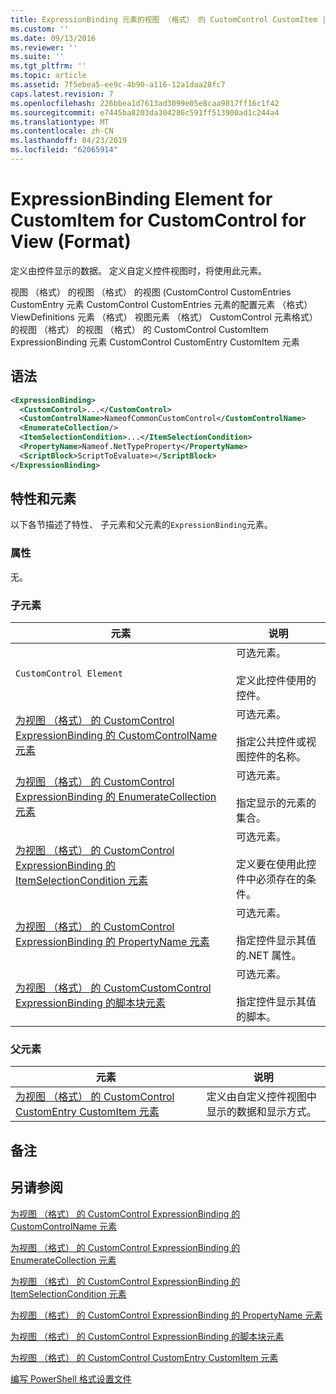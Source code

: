 ```yaml
---
title: ExpressionBinding 元素的视图 （格式） 的 CustomControl CustomItem |Microsoft Docs
ms.custom: ''
ms.date: 09/13/2016
ms.reviewer: ''
ms.suite: ''
ms.tgt_pltfrm: ''
ms.topic: article
ms.assetid: 7f5ebea5-ee9c-4b90-a116-12a1daa28fc7
caps.latest.revision: 7
ms.openlocfilehash: 226bbea1d7613ad3099e05e8caa9817ff16c1f42
ms.sourcegitcommit: e7445ba8203da304286c591ff513900ad1c244a4
ms.translationtype: MT
ms.contentlocale: zh-CN
ms.lasthandoff: 04/23/2019
ms.locfileid: "62065914"
---
```

# <a name="expressionbinding-element-for-customitem-for-customcontrol-for-view-format"></a>ExpressionBinding Element for CustomItem for CustomControl for View (Format)

定义由控件显示的数据。 定义自定义控件视图时，将使用此元素。

视图 （格式） 的视图 （格式） 的视图 (CustomControl CustomEntries CustomEntry 元素 CustomControl CustomEntries 元素的配置元素 （格式） ViewDefinitions 元素 （格式） 视图元素 （格式） CustomControl 元素格式） 的视图 （格式） 的视图 （格式） 的 CustomControl CustomItem ExpressionBinding 元素 CustomControl CustomEntry CustomItem 元素

## <a name="syntax"></a>语法

```xml
<ExpressionBinding>
  <CustomControl>...</CustomControl>
  <CustomControlName>NameofCommonCustomControl</CustomControlName>
  <EnumerateCollection/>
  <ItemSelectionCondition>...</ItemSelectionCondition>
  <PropertyName>Nameof.NetTypeProperty</PropertyName>
  <ScriptBlock>ScriptToEvaluate></ScriptBlock>
</ExpressionBinding>
```

## <a name="attributes-and-elements"></a>特性和元素

以下各节描述了特性、 子元素和父元素的`ExpressionBinding`元素。

### <a name="attributes"></a>属性

无。

### <a name="child-elements"></a>子元素

|元素|说明|
|-------------|-----------------|
|`CustomControl Element`|可选元素。<br /><br /> 定义此控件使用的控件。|
|[为视图 （格式） 的 CustomControl ExpressionBinding 的 CustomControlName 元素](./customcontrolname-element-for-expressionbinding-for-customcontrol-for-view-format.md)|可选元素。<br /><br /> 指定公共控件或视图控件的名称。|
|[为视图 （格式） 的 CustomControl ExpressionBinding 的 EnumerateCollection 元素](./enumeratecollection-element-for-expressionbinding-for-customcontrol-for-view-format.md)|可选元素。<br /><br /> 指定显示的元素的集合。|
|[为视图 （格式） 的 CustomControl ExpressionBinding 的 ItemSelectionCondition 元素](./itemselectioncondition-element-for-expressionbinding-for-customcontrol-format.md)|可选元素。<br /><br /> 定义要在使用此控件中必须存在的条件。|
|[为视图 （格式） 的 CustomControl ExpressionBinding 的 PropertyName 元素](./propertyname-element-for-expressionbinding-for-customcontrol-for-view-format.md)|可选元素。<br /><br /> 指定控件显示其值的.NET 属性。|
|[为视图 （格式） 的 CustomCustomControl ExpressionBinding 的脚本块元素](./scriptblock-element-for-expressionbinding-for-customcontrol-for-view-format.md)|可选元素。<br /><br /> 指定控件显示其值的脚本。|

### <a name="parent-elements"></a>父元素

|元素|说明|
|-------------|-----------------|
|[为视图 （格式） 的 CustomControl CustomEntry CustomItem 元素](./customitem-element-for-customentry-for-customcontrol-for-view-format.md)|定义由自定义控件视图中显示的数据和显示方式。|

## <a name="remarks"></a>备注

## <a name="see-also"></a>另请参阅

[为视图 （格式） 的 CustomControl ExpressionBinding 的 CustomControlName 元素](./customcontrolname-element-for-expressionbinding-for-customcontrol-for-view-format.md)

[为视图 （格式） 的 CustomControl ExpressionBinding 的 EnumerateCollection 元素](./enumeratecollection-element-for-expressionbinding-for-customcontrol-for-view-format.md)

[为视图 （格式） 的 CustomControl ExpressionBinding 的 ItemSelectionCondition 元素](./itemselectioncondition-element-for-expressionbinding-for-customcontrol-format.md)

[为视图 （格式） 的 CustomControl ExpressionBinding 的 PropertyName 元素](./propertyname-element-for-expressionbinding-for-customcontrol-for-view-format.md)

[为视图 （格式） 的 CustomControl ExpressionBinding 的脚本块元素](./scriptblock-element-for-expressionbinding-for-customcontrol-for-view-format.md)

[为视图 （格式） 的 CustomControl CustomEntry CustomItem 元素](./customitem-element-for-customentry-for-customcontrol-for-view-format.md)

[编写 PowerShell 格式设置文件](./writing-a-powershell-formatting-file.md)

